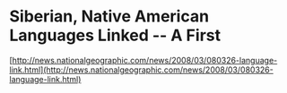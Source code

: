 <!--
id: 29947205
link: http://tumblr.atmos.org/post/29947205/siberian-native-american-languages-linked-a-first
slug: siberian-native-american-languages-linked-a-first
date: Wed Mar 26 2008 18:48:42 GMT-0700 (PDT)
publish: 2008-03-026
tags: 
title: Siberian, Native American Languages Linked -- A First
-->


Siberian, Native American Languages Linked -- A First
=====================================================

[http://news.nationalgeographic.com/news/2008/03/080326-language-link.html](http://news.nationalgeographic.com/news/2008/03/080326-language-link.html)

